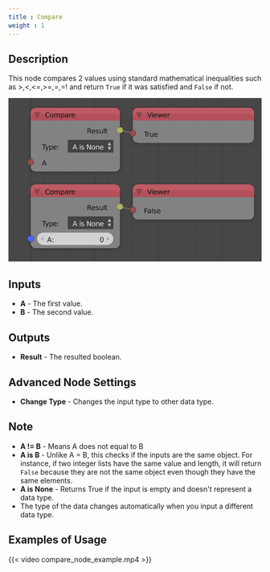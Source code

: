 ```yaml
---
title : Compare
weight : 1
---
```


## Description

This node compares 2 values using standard mathematical inequalities
such as \>,\<,\<=,\>=,=,=\! and return `True` if it was satisfied and
`False` if not.

![image](compare_node.png)

## Inputs

  - **A** - The first value.
  - **B** - The second value.

## Outputs

  - **Result** - The resulted boolean.

## Advanced Node Settings

  - **Change Type** - Changes the input type to other data type.

## Note

  - **A \!= B** - Means A does not equal to B
  - **A is B** - Unlike A = B, this checks if the inputs are the same
    object. For instance, if two integer lists have the same value and
    length, it will return `False` because they are not the same object
    even though they have the same elements.
  - **A is None** - Returns True if the input is empty and doesn't
    represent a data type.
  - The type of the data changes automatically when you input a
    different data type.

## Examples of Usage

{{< video compare_node_example.mp4 >}}
